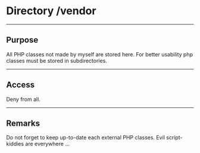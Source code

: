 # Directory /vendor

---
## Purpose

All PHP classes not made by myself are stored here.
For better usability php classes must be stored in subdirectories.

---
## Access

Deny from all.

---
## Remarks

Do not forget to keep up-to-date each external PHP classes.
Evil script-kiddies are everywhere ...